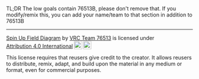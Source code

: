  TL;DR The low goals contain 76513B, please don't remove that. If you modify/remix this, you can add your name/team to that section in addition to 76513B


---

<p xmlns:cc="http://creativecommons.org/ns#" xmlns:dct="http://purl.org/dc/terms/"><a property="dct:title" rel="cc:attributionURL" href="https://github.com/vex-76513/field-diagram">Spin Up Field Diagram</a> by <a rel="cc:attributionURL dct:creator" property="cc:attributionName" href="https://github.com/vex-76513">VRC Team 76513</a> is licensed under <a href="http://creativecommons.org/licenses/by/4.0/?ref=chooser-v1" target="_blank" rel="license noopener noreferrer" style="display:inline-block;">Attribution 4.0 International<img style="height:22px!important;margin-left:3px;vertical-align:text-bottom;" src="https://mirrors.creativecommons.org/presskit/icons/cc.svg?ref=chooser-v1"><img style="height:22px!important;margin-left:3px;vertical-align:text-bottom;" src="https://mirrors.creativecommons.org/presskit/icons/by.svg?ref=chooser-v1"></a></p> 
 This license requires that reusers give credit to the creator. It allows reusers to distribute, remix, adapt, and build upon the material in any medium or format, even for commercial purposes. 
 
 
 
 

